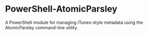 # PowerShell-AtomicParsley
A PowerShell module for managing iTunes-style metadata using the AtomicParsley command-line utility.
